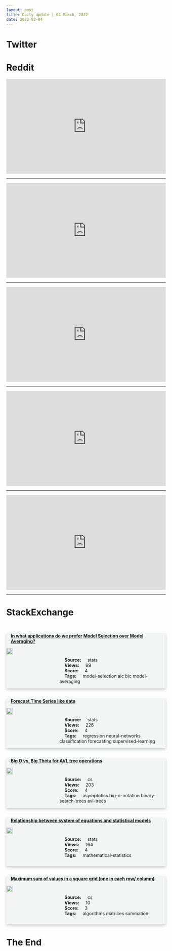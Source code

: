 ```yaml
---
layout: post
title: Daily update | 04 March, 2022
date: 2022-03-04
---
```


<script async src="https://platform.twitter.com/widgets.js" charset="utf-8"></script>


<script src='https://storage.ko-fi.com/cdn/scripts/overlay-widget.js'></script>
<script>
  kofiWidgetOverlay.draw('themldojo', {
    'type': 'floating-chat',
    'floating-chat.donateButton.text': 'Support me',
    'floating-chat.donateButton.background-color': '#f45d22',
    'floating-chat.donateButton.text-color': '#fff'
  });
</script>

# Twitter 

<blockquote class="twitter-tweet"><a href="https://twitter.com/caseyliss/status/1499398165312589828"></a></blockquote>

<blockquote class="twitter-tweet"><a href="https://twitter.com/RajivMessage/status/1499309459700690944"></a></blockquote>

<blockquote class="twitter-tweet"><a href="https://twitter.com/SamdGreat01/status/1499284635330695168"></a></blockquote>

<blockquote class="twitter-tweet"><a href="https://twitter.com/ScienceMagazine/status/1499301094882742274"></a></blockquote>

<blockquote class="twitter-tweet"><a href="https://twitter.com/vee_mj/status/1499292181378568193"></a></blockquote>

<blockquote class="twitter-tweet"><a href="https://twitter.com/ylecun/status/1499380991835746307"></a></blockquote>

<blockquote class="twitter-tweet"><a href="https://twitter.com/DeepMind/status/1499401338949562371"></a></blockquote>

<blockquote class="twitter-tweet"><a href="https://twitter.com/paperswithcode/status/1499402673212125186"></a></blockquote>

<blockquote class="twitter-tweet"><a href="https://twitter.com/ylecun/status/1499398618624655375"></a></blockquote>

<blockquote class="twitter-tweet"><a href="https://twitter.com/paperswithdata/status/1499382185371090948"></a></blockquote>

# Reddit 

<iframe id="reddit-embed" src="https://www.redditmedia.com/r/datascience/comments/t5od35/news_snowflake_bought_streamlit?ref_source=embed&amp;ref=share&amp;embed=true" sandbox="allow-scripts allow-same-origin allow-popups" style="border: none;" height="300" width="100%" scrolling="yes"></iframe>
<hr style="width:100%;text-align:left;margin-left:0">
<iframe id="reddit-embed" src="https://www.redditmedia.com/r/dataengineering/comments/t5tp9p/every_freaking_time?ref_source=embed&amp;ref=share&amp;embed=true" sandbox="allow-scripts allow-same-origin allow-popups" style="border: none;" height="300" width="100%" scrolling="yes"></iframe>
<hr style="width:100%;text-align:left;margin-left:0">
<iframe id="reddit-embed" src="https://www.redditmedia.com/r/MachineLearning/comments/t5t4wg/r_6d_rotation_representation_for_unconstrained?ref_source=embed&amp;ref=share&amp;embed=true" sandbox="allow-scripts allow-same-origin allow-popups" style="border: none;" height="300" width="100%" scrolling="yes"></iframe>
<hr style="width:100%;text-align:left;margin-left:0">
<iframe id="reddit-embed" src="https://www.redditmedia.com/r/dataengineering/comments/t604j1/switching_to_a_easier_less_stressful_job_for?ref_source=embed&amp;ref=share&amp;embed=true" sandbox="allow-scripts allow-same-origin allow-popups" style="border: none;" height="300" width="100%" scrolling="yes"></iframe>
<hr style="width:100%;text-align:left;margin-left:0">
<iframe id="reddit-embed" src="https://www.redditmedia.com/r/statistics/comments/t5v5g7/q_does_nonlinear_estimation_necessarily_imply_a?ref_source=embed&amp;ref=share&amp;embed=true" sandbox="allow-scripts allow-same-origin allow-popups" style="border: none;" height="300" width="100%" scrolling="yes"></iframe>
<hr style="width:100%;text-align:left;margin-left:0">

<style>
.card {
box-shadow: 0 4px 8px 0 rgba(0,0,0,0.2);
transition: 0.3s;
width: 100%;
background-color: #F3F4F4;
}
p{
    margin-left:  3em;
    padding-top: 1em;
}
.part2{
    display: grid;
    grid-template-columns: 1fr 3fr;
}
h4{
    margin: 1em;
}

.card:hover {
box-shadow: 0 8px 16px 0 rgba(0,0,0,0.2);
}
b {
padding: 2px 16px;
}
</style>
  
# StackExchange 


  <br>
  <div class="card">
  <h4><a href='https://stats.stackexchange.com/questions/566480/in-what-applications-do-we-prefer-model-selection-over-model-averaging'>In what applications do we prefer Model Selection over Model Averaging?</a></h4> 
  <div class="part2">
      <img src="https://cdn.sstatic.net/Sites/stats/Img/apple-touch-icon@2.png?v=344f57aa10cc" alt="Img missing!" style="width:40%">
      <p><b>Source:</b> stats<br><b>Views:</b> 99<br><b>Score:</b> 4<br><b>Tags:</b> <span class="badge badge-dark">model-selection</span> <span class="badge badge-dark">aic</span> <span class="badge badge-dark">bic</span> <span class="badge badge-dark">model-averaging</span></p> 
  </div>
  </div>
      
  <br>
  <div class="card">
  <h4><a href='https://stats.stackexchange.com/questions/566436/forecast-time-series-like-data'>Forecast Time Series like data</a></h4> 
  <div class="part2">
      <img src="https://cdn.sstatic.net/Sites/stats/Img/apple-touch-icon@2.png?v=344f57aa10cc" alt="Img missing!" style="width:40%">
      <p><b>Source:</b> stats<br><b>Views:</b> 226<br><b>Score:</b> 4<br><b>Tags:</b> <span class="badge badge-dark">regression</span> <span class="badge badge-dark">neural-networks</span> <span class="badge badge-dark">classification</span> <span class="badge badge-dark">forecasting</span> <span class="badge badge-dark">supervised-learning</span></p> 
  </div>
  </div>
      
  <br>
  <div class="card">
  <h4><a href='https://cs.stackexchange.com/questions/149584/big-o-vs-big-theta-for-avl-tree-operations'>Big O vs. Big Theta for AVL tree operations</a></h4> 
  <div class="part2">
      <img src="https://cdn.sstatic.net/Sites/cs/Img/apple-touch-icon@2.png?v=324a3e0c2b03" alt="Img missing!" style="width:40%">
      <p><b>Source:</b> cs<br><b>Views:</b> 203<br><b>Score:</b> 4<br><b>Tags:</b> <span class="badge badge-dark">asymptotics</span> <span class="badge badge-dark">big-o-notation</span> <span class="badge badge-dark">binary-search-trees</span> <span class="badge badge-dark">avl-trees</span></p> 
  </div>
  </div>
      
  <br>
  <div class="card">
  <h4><a href='https://stats.stackexchange.com/questions/566445/relationship-between-system-of-equations-and-statistical-models'>Relationship between system of equations and statistical models</a></h4> 
  <div class="part2">
      <img src="https://cdn.sstatic.net/Sites/stats/Img/apple-touch-icon@2.png?v=344f57aa10cc" alt="Img missing!" style="width:40%">
      <p><b>Source:</b> stats<br><b>Views:</b> 164<br><b>Score:</b> 4<br><b>Tags:</b> <span class="badge badge-dark">mathematical-statistics</span></p> 
  </div>
  </div>
      
  <br>
  <div class="card">
  <h4><a href='https://cs.stackexchange.com/questions/149595/maximum-sum-of-values-in-a-square-grid-one-in-each-row-column'>Maximum sum of values in a square grid (one in each row/ column)</a></h4> 
  <div class="part2">
      <img src="https://cdn.sstatic.net/Sites/cs/Img/apple-touch-icon@2.png?v=324a3e0c2b03" alt="Img missing!" style="width:40%">
      <p><b>Source:</b> cs<br><b>Views:</b> 10<br><b>Score:</b> 3<br><b>Tags:</b> <span class="badge badge-dark">algorithms</span> <span class="badge badge-dark">matrices</span> <span class="badge badge-dark">summation</span></p> 
  </div>
  </div>
      
# The End